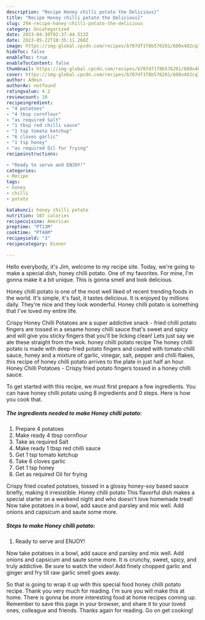 ```yaml
---
description: "Recipe Honey chilli potato the Delicious}"
title: "Recipe Honey chilli potato the Delicious}"
slug: 294-recipe-honey-chilli-potato-the-delicious
category: Uncategorized
date: 2023-04-30T02:37:44.513Z
date: 2023-05-22T10:35:11.260Z
image: https://img-global.cpcdn.com/recipes/b707df1f8b576201/680x482cq70/honey-chilli-potato-recipe-main-photo.jpg
hideToc: false
enableToc: true
enableTocContent: false
thumbnail: https://img-global.cpcdn.com/recipes/b707df1f8b576201/680x482cq70/honey-chilli-potato-recipe-main-photo.jpg
cover: https://img-global.cpcdn.com/recipes/b707df1f8b576201/680x482cq70/honey-chilli-potato-recipe-main-photo.jpg
author: Admin
authorAv: notfound
ratingvalue: 4.2
reviewcount: 10
recipeingredient:
- "4 potatoes"
- "4 tbsp cornflour"
- "as required Salt"
- "1 tbsp red chilli sauce"
- "1 tsp tomato ketchup"
- "6 cloves garlic"
- "1 tsp honey"
- "as required Oil for frying"
recipeinstructions:

- "Ready to serve and ENJOY!"
categories:
- Recipe
tags:
- honey
- chilli
- potato

katakunci: honey chilli potato 
nutrition: 107 calories
recipecuisine: American
preptime: "PT13M"
cooktime: "PT46M"
recipeyield: "3"
recipecategory: Dinner

---
```



Hello everybody, it's Jim, welcome to my recipe site. Today, we're going to make a special dish, honey chilli potato. One of my favorites. For mine, I'm gonna make it a bit unique. This is gonna smell and look delicious.

Honey chilli potato is one of the most well liked of recent trending foods in the world. It's simple, it's fast, it tastes delicious. It is enjoyed by millions daily. They're nice and they look wonderful. Honey chilli potato is something that I've loved my entire life.

Crispy Honey Chilli Potatoes are a super addictive snack - fried chilli potato fingers are tossed in a sesame honey chilli sauce that&#39;s sweet and spicy and will give you sticky fingers that you&#39;ll be licking clean! Lets just say we ate these straight from the wok. honey chilli potato recipe The honey chilli potato is made with deep-fried potato fingers and coated with tomato chilli sauce, honey and a mixture of garlic, vinegar, salt, pepper and chilli flakes, this recipe of honey chilli potato arrives to the plate in just half an hour. Honey Chilli Potatoes - Crispy fried potato fingers tossed in a honey chilli sauce.


To get started with this recipe, we must first prepare a few ingredients. You can have honey chilli potato using 8 ingredients and 0 steps. Here is how you cook that.

<!--inarticleads1-->

##### The ingredients needed to make Honey chilli potato:

1. Prepare 4 potatoes
1. Make ready 4 tbsp cornflour
1. Take as required Salt
1. Make ready 1 tbsp red chilli sauce
1. Get 1 tsp tomato ketchup
1. Take 6 cloves garlic
1. Get 1 tsp honey
1. Get as required Oil for frying


Crispy fried coated potatoes, tossed in a glossy honey-soy based sauce briefly, making it irresistible. Honey chilli potato This flavorful dish makes a special starter on a weekend night and who doesn&#39;t love homemade treat! Now take potatoes in a bowl, add sauce and parsley and mix well. Add onions and capsicum and saute some more. 

<!--inarticleads2-->

##### Steps to make Honey chilli potato:


1. Ready to serve and ENJOY!

Now take potatoes in a bowl, add sauce and parsley and mix well. Add onions and capsicum and saute some more. It is crunchy, sweet, spicy, and truly addictive. Be sure to watch the video! Add finely chopped garlic and ginger and fry till raw garlic smell goes away. 

So that is going to wrap it up with this special food honey chilli potato recipe. Thank you very much for reading. I'm sure you will make this at home. There is gonna be more interesting food at home recipes coming up. Remember to save this page in your browser, and share it to your loved ones, colleague and friends. Thanks again for reading. Go on get cooking!
